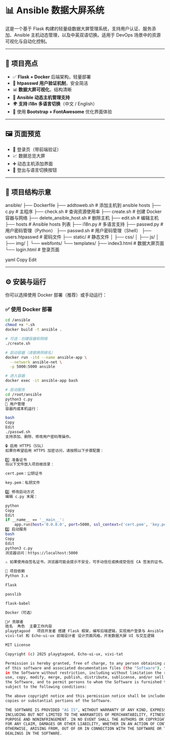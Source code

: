 # 📊 Ansible 数据大屏系统

这是一个基于 Flask 构建的轻量级数据大屏管理系统，支持用户认证、服务添加、Ansible 主机动态管理，以及中英双语切换。适用于 DevOps 场景中的资源可视化与自动化控制。

---

## 🚀 项目亮点

- ✅ **Flask + Docker** 后端架构，轻量部署  
- 🔐 **htpasswd 用户验证机制**，安全简洁  
- 📊 **数据大屏可视化**，结构清晰  
- 🧠 **Ansible 动态主机管理支持**  
- 🌍 **支持 i18n 多语言切换**（中文 / English）  
- 🎨 使用 **Bootstrap + FontAwesome** 优化界面体验  

---

## 🖼️ 页面预览

- 🔑 登录页（带前端验证）  
- 📈 数据总览大屏  
- ➕ 动态主机添加界面  
- 🚪 登出与语言切换按钮  

---

## 📁 项目结构示意

ansible/
├── Dockerfile
├── addtoweb.sh # 添加主机到 ansible hosts
├── c.py # 主程序
├── check.sh # 查询资源使用率
├── create.sh # 创建 Docker 容器与网络
├── delete_ansible_host.sh # 删除主机
├── edit.sh # 编辑主机
├── hosts # Ansible hosts 列表
├── i18n.py # 多语言支持
├── passwd.py # 用户密码管理（Python）
├── passwd.sh # 用户密码管理（Shell）
├── users.htpasswd # 密码文件
├── static/ # 静态文件
│ ├── css/
│ ├── js/
│ ├── img/
│ └── webfonts/
└── templates/
├── index3.html # 数据大屏页面
└── login.html # 登录页面

yaml
Copy
Edit

---

## ⚙️ 安装与运行

你可以选择使用 Docker 部署（推荐）或手动运行：

### ✅ 使用 Docker 部署

```bash
cd /ansible
chmod +x *.sh
docker build -t ansible .

# 可选：创建容器和网络
./create.sh

# 启动容器（请替换网络名）
docker run -itd --name ansible-app \
  --network ansible-net \
  -p 5000:5000 ansible

# 进入容器
docker exec -it ansible-app bash

# 启动服务
cd /root/ansible
python3 c.py
👤 用户管理
容器内或本机运行：

bash
Copy
Edit
./passwd.sh
支持添加、删除、修改用户密码等操作。

🔒 启用 HTTPS（SSL）
如果你希望启用 HTTPS 加密访问，请按照以下步骤配置：

1️⃣ 准备证书
将以下文件放入项目根目录：

cert.pem：公钥证书

key.pem：私钥文件

2️⃣ 修改启动方式
编辑 c.py 末尾：

python
Copy
Edit
if __name__ == '__main__':
    app.run(host='0.0.0.0', port=5000, ssl_context=('cert.pem', 'key.pem'))
3️⃣ 启动服务
bash
Copy
Edit
python3 c.py
浏览器访问：https://localhost:5000

⚠️ 如果使用自签名证书，浏览器可能会提示不安全，可手动信任或换成受信任 CA 签发的证书。

🧩 项目依赖
Python 3.x

Flask

passlib

flask-babel

Docker（可选）

🙋‍♂️ 贡献者
姓名	角色	主要工作内容
playgtagood	  项目开发者	搭建 Flask 框架，编写后端逻辑，实现用户登录与 Ansible 接口，适配前端逻辑
vivi-tat 和 Echo-ui-ux 前端设计者	设计页面风格，开发数据大屏 UI 与交互逻辑

MIT License

Copyright (c) 2025 playgtagood, Echo-ui-ux, vivi-tat

Permission is hereby granted, free of charge, to any person obtaining a copy
of this software and associated documentation files (the "Software"), to deal
in the Software without restriction, including without limitation the rights to 
use, copy, modify, merge, publish, distribute, sublicense, and/or sell copies of 
the Software, and to permit persons to whom the Software is furnished to do so, 
subject to the following conditions:

The above copyright notice and this permission notice shall be included in all
copies or substantial portions of the Software.

THE SOFTWARE IS PROVIDED "AS IS", WITHOUT WARRANTY OF ANY KIND, EXPRESS OR IMPLIED,
INCLUDING BUT NOT LIMITED TO THE WARRANTIES OF MERCHANTABILITY, FITNESS FOR A PARTICULAR 
PURPOSE AND NONINFRINGEMENT. IN NO EVENT SHALL THE AUTHORS OR COPYRIGHT HOLDERS BE LIABLE 
FOR ANY CLAIM, DAMAGES OR OTHER LIABILITY, WHETHER IN AN ACTION OF CONTRACT, TORT OR 
OTHERWISE, ARISING FROM, OUT OF OR IN CONNECTION WITH THE SOFTWARE OR THE USE OR OTHER 
DEALINGS IN THE SOFTWARE.
